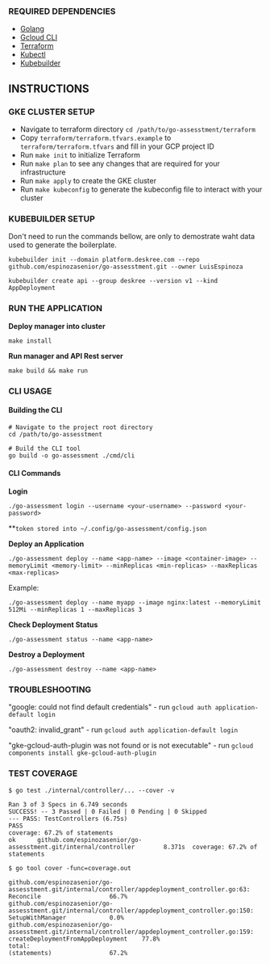 ### REQUIRED DEPENDENCIES 
* [Golang](https://go.dev/doc/install)
* [Gcloud CLI](https://cloud.google.com/sdk/docs/install)
* [Terraform](https://developer.hashicorp.com/terraform/tutorials/gcp-get-started/install-cli)
* [Kubectl](https://kubernetes.io/docs/tasks/tools/)
* [Kubebuilder](https://book.kubebuilder.io/quick-start)

## INSTRUCTIONS

### GKE CLUSTER SETUP

- Navigate to terraform directory `cd /path/to/go-assesstment/terraform`
- Copy `terraform/terraform.tfvars.example` to `terraform/terraform.tfvars` and fill in your GCP project ID
- Run `make init` to initialize Terraform
- Run `make plan` to see any changes that are required for your infrastructure
- Run `make apply` to create the GKE cluster
- Run `make kubeconfig` to generate the kubeconfig file to interact with your cluster


### KUBEBUILDER SETUP
Don't need to run the commands bellow, are only to demostrate waht data used to generate the boilerplate. 
```
kubebuilder init --domain platform.deskree.com --repo github.com/espinozasenior/go-assesstment.git --owner LuisEspinoza
```

```
kubebuilder create api --group deskree --version v1 --kind AppDeployment
```

### RUN THE APPLICATION 
**Deploy manager into cluster**
```
make install
```
**Run manager and API Rest server**
```
make build && make run
```

### CLI USAGE
#### Building the CLI
```
# Navigate to the project root directory
cd /path/to/go-assesstment

# Build the CLI tool
go build -o go-assessment ./cmd/cli
```

#### CLI Commands

**Login**
```
./go-assessment login --username <your-username> --password <your-password>
```
**`token stored into ~/.config/go-assessment/config.json `

**Deploy an Application**
```
./go-assessment deploy --name <app-name> --image <container-image> --memoryLimit <memory-limit> --minReplicas <min-replicas> --maxReplicas <max-replicas>
```
Example:
```
./go-assessment deploy --name myapp --image nginx:latest --memoryLimit 512Mi --minReplicas 1 --maxReplicas 3
```

**Check Deployment Status**
```
./go-assessment status --name <app-name>
```

**Destroy a Deployment**
```
./go-assessment destroy --name <app-name>
```

### TROUBLESHOOTING
"google: could not find default credentials" - run `gcloud auth application-default login`

"oauth2: invalid_grant" - run `gcloud auth application-default login`

"gke-gcloud-auth-plugin was not found or is not executable" - run `gcloud components install gke-gcloud-auth-plugin`

### TEST COVERAGE

```
$ go test ./internal/controller/... --cover -v

Ran 3 of 3 Specs in 6.749 seconds
SUCCESS! -- 3 Passed | 0 Failed | 0 Pending | 0 Skipped
--- PASS: TestControllers (6.75s)
PASS
coverage: 67.2% of statements
ok      github.com/espinozasenior/go-assesstment.git/internal/controller        8.371s  coverage: 67.2% of statements

$ go tool cover -func=coverage.out

github.com/espinozasenior/go-assesstment.git/internal/controller/appdeployment_controller.go:63:        Reconcile                   66.7%
github.com/espinozasenior/go-assesstment.git/internal/controller/appdeployment_controller.go:150:       SetupWithManager            0.0%
github.com/espinozasenior/go-assesstment.git/internal/controller/appdeployment_controller.go:159:       createDeploymentFromAppDeployment    77.8%
total:                                                                                                  (statements)                67.2%
```
